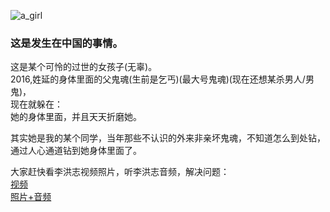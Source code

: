 ![a_girl](https://github.com/user-attachments/assets/722dc482-51d1-4bc2-8faa-ead9c81e3406)

<h3>这是发生在中国的事情。</h3>
这是某个可怜的过世的女孩子(无辜)。<br>
2016,姓延的身体里面的父鬼魂(生前是乞丐)(最大号鬼魂)(现在还想某杀男人/男鬼)，<br>
现在就躲在：<br>
她的身体里面，并且天天折磨她。<br>

其实她是我的某个同学，当年那些不认识的外来非亲坏鬼魂，不知道怎么到处钻，<br>
通过人心通道钻到她身体里面了。<br>

大家赶快看李洪志视频照片，听李洪志音频，解决问题：<br>
<a href="https://cn-text.github.io/DFLG/DFLG.html?vid=2&vmve=1&vmvxc=4&vmvyc=3&vdv=1&vmvt=1&w=李洪志打大手印，全屏4X3，让人很清醒。Fullscreen:4X3 , make you have a clear-headed." target=_blank>视频</a><br>
<a href="https://cn-text.github.io/method2_02.html" target=_blank>照片+音频</a><br>
